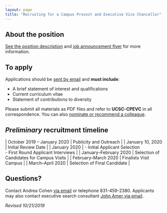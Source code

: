 ```yaml
---
layout: page
title: "Recruiting for a Campus Provost and Executive Vice Chancellor"
---
```


## About the position
[See the position description](/assets/pdfs/cpevc-position-description.pdf) and [job announcement flyer](/assets/pdf/cpevc-search-2019.pdf) for more information.  

## To apply

Applications should be [sent by email](mailto:UCSCCPEVC@kornferry.com?subject=UCSC-CPEVC) and **must include**:
- A brief statement of interest and qualifications
- Current curriculum vitae
- Statement of contributions to diversity

Please submit all materials as PDF files and refer to **UCSC-CPEVC** in all correspondence. You can also [nominate or recommend a colleague](mailto:UCSCCPEVC@kornferry.com?subject=UCSC-CPEVC).

## _Preliminary_ recruitment timeline

| October 2019 – January 2020 | Publicity and Outreach |
| January 10, 2020 | Initial Review Date |
| January 2020 | - Initial Applicant Selection<br>- First Round Applicant Interviews |
| January–February 2020 | Selection of Candidates for Campus Visits |
| February–March 2020 | Finalists Visit Campus |
| March–April 2020 | Selection of Final Candidate |

## Questions?

Contact Andrea Cohen [via email](mailto:cpevc-search@ucsc.edu) or telephone 831-459-2380. Applicants may also contact executive search consultant [John Amer via email](mailto:John.Amer@kornferry.com).

_Revised 10/21/2019_
